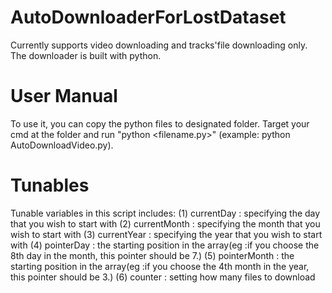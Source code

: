 # AutoDownloaderForLostDataset
Currently supports video downloading and tracks'file downloading only. The downloader is built with python.

# User Manual
To use it, you can copy the python files to designated folder. Target your cmd at the folder and run "python <filename.py>" (example: python AutoDownloadVideo.py).

# Tunables
Tunable variables in this script includes:
(1) currentDay : specifying the day that you wish to start with
(2) currentMonth : specifying the month that you wish to start with
(3) currentYear : specifying the year that you wish to start with
(4) pointerDay : the starting position in the array(eg :if you choose the 8th day in the month, this pointer should be 7.)
(5) pointerMonth : the starting position in the array(eg :if you choose the 4th month in the year, this pointer should be 3.) 
(6) counter : setting how many files to download


